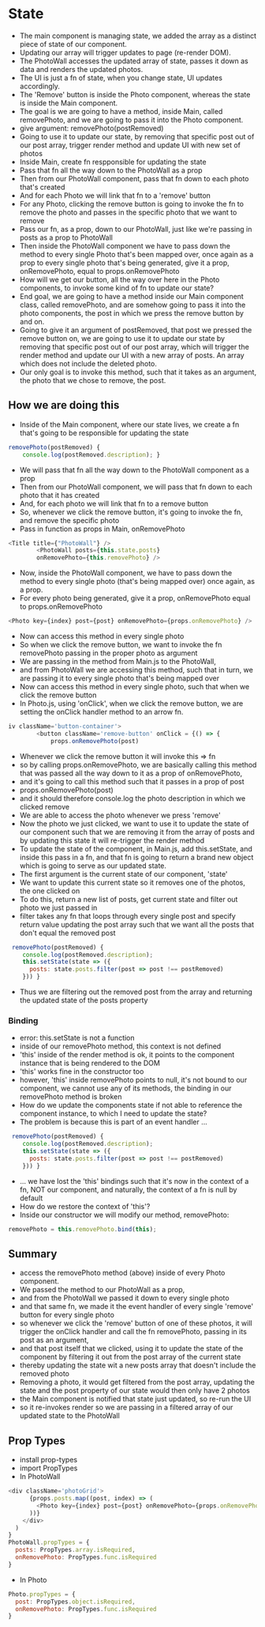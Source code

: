 # State

* The main component is managing state, we added the array as a distinct piece of state of our component. 
* Updating our array will trigger updates to page (re-render DOM). 
* The PhotoWall accesses the updated array of state, passes it down as data and renders the updated photos.
* The UI is just a fn of state, when you change state, UI updates accordingly.
* The 'Remove' button is inside the Photo component, whereas the state is inside the Main component.
* The goal is we are going to have a method, inside Main, called removePhoto, and we are going to pass it into the Photo component.
* give argument: removePhoto(postRemoved)
* Going to use it to update our state, by removing that specific post out of our post array, trigger render method and update UI with new set of photos
* Inside Main, create fn respponsible for updating the state
* Pass that fn all the way down to the PhotoWall as a prop
* Then from our PhotoWall component, pass that fn down to each photo that's created
* And for each Photo we will link that fn to a 'remove' button
* For any Photo, clicking the remove button is going to invoke the fn to remove the photo and passes in the specific photo that we want to remove
* Pass our fn, as a prop, down to our PhotoWall, just like we're passing in posts as a prop to PhotoWall
* Then inside the PhotoWall component we have to pass down the method to every single Photo that's been mapped over, once again as a prop to every single photo that's being generated, give it a prop, onRemovePhoto, equal to props.onRemovePhoto
* How will we get our button, all the way over here in the Photo components, to invoke some kind of fn to update our state?
* End goal, we are going to have a method inside our Main component class, called removePhoto, and are somehow going to pass it into the photo components, the post in which we press the remove button by and on.
* Going to give it an argument of postRemoved, that post we pressed the remove button on, we are going to use it to update our state by removing that specific post out of our post array, which will trigger the render method and update our UI with a new array of posts. An array which does not include the deleted photo.
* Our only goal is to invoke this method, such that it takes as an argument, the photo that we chose to remove, the post.

## How we are doing this

* Inside of the Main component, where our state lives, we create a fn that's going to be responsible for updating the state

```javascript
removePhoto(postRemoved) {
    console.log(postRemoved.description); }
```

* We will pass that fn all the way down to the PhotoWall component as a prop
* Then from our PhotoWall component, we will pass that fn down to each photo that it has created
* And, for each photo we will link that fn to a remove button
* So, whenever we click the remove button, it's going to invoke the fn, and remove the specific photo
* Pass in function as props in Main, onRemovePhoto

```javascript
<Title title={"PhotoWall"} />
        <PhotoWall posts={this.state.posts}
        onRemovePhoto={this.removePhoto} />
```

* Now, inside the PhotoWall component, we have to pass down the method to every single photo (that's being mapped over) once again, as a prop.
* For every photo being generated, give it a prop, onRemovePhoto equal to props.onRemovePhoto

```javascript
<Photo key={index} post={post} onRemovePhoto={props.onRemovePhoto} />
```

* Now can access this method in every single photo
* So when we click the remove button, we want to invoke the fn removePhoto passing in the proper photo as argument
* We are passing in the method from Main.js to the PhotoWall, 
* and from PhotoWall we are accessing this method, such that in turn, we are passing it to every single photo that's being mapped over
* Now can access this method in every single photo, such that when we click the remove button 
* In Photo.js, using 'onClick', when we click the remove button, we are setting the onClick handler method to an arrow fn.

```javascript
iv className='button-container'>
        <button className='remove-button' onClick = {() => {
            props.onRemovePhoto(post)
```
* Whenever we click the remove button it will invoke this => fn
* so by calling props.onRemovePhoto, we are basically calling this method that was passed all the way down to it as a prop of onRemovePhoto, 
* and it's going to call this method such that it passes in a prop of post
*  props.onRemovePhoto(post)
* and it should therefore console.log the photo description in which we clicked remove
* We are able to access the photo whenever we press 'remove'
* Now the photo we just clicked, we want to use it to update the state of our component such that we are removing it from the array of posts and by updating this state it will re-trigger the render method
* To update the state of the component, in Main.js, add this.setState, and inside this pass in a fn, and that fn is going to return a brand new object which is going to serve as our updated state. 
* The first argument is the current state of our component, 'state'
* We want to update this current state so it removes one of the photos, the one clicked on
* To do this, return a new list of posts, get current state and filter out photo we just passed in
* filter takes any fn that loops through every single post and specify return value updating the post array such that we want all the posts that don't equal the removed post

```javascript
 removePhoto(postRemoved) {
    console.log(postRemoved.description);
    this.setState(state => ({
      posts: state.posts.filter(post => post !== postRemoved)
    })) }
```
* Thus we are filtering out the removed post from the array and returning the updated state of the posts property

### Binding

* error: this.setState is not a function
* inside of our removePhoto method, this context is not defined
* 'this' inside of the render method is ok, it points to the component instance that is being rendered to the DOM
* 'this' works fine in the constructor too
* however, 'this' inside removePhoto points to null, it's not bound to our component, we cannot use any of its methods, the binding in our removePhoto method is broken
* How do we update the components state if not able to reference the component instance, to which I need to update the state?
* The problem is because this is part of an event handler ...

```javascript
 removePhoto(postRemoved) {
    console.log(postRemoved.description);
    this.setState(state => ({
      posts: state.posts.filter(post => post !== postRemoved)
    })) }
```
* ... we have lost the 'this' bindings such that it's now in the context of a fn, NOT our component, and naturally, the context of a fn is null by default
* How do we restore the context of 'this'?
* Inside our constructor we will modify our method, removePhoto:

```javascript
removePhoto = this.removePhoto.bind(this);
```

## Summary

* access the removePhoto method (above) inside of every Photo component.
* We passed the method to our PhotoWall as a prop, 
* and from the PhotoWall we passed it down to every single photo
* and that same fn, we made it the event handler of every single 'remove' button for every single photo
* so whenever we click the 'remove' button of one of these photos, it will trigger the onClick handler and call the fn removePhoto, passing in its post as an argument, 
* and that post itself that we clicked, using it to update the state of the component by filtering it out from the post array of the current state
* thereby updating the state wit a new posts array that doesn't include the removed photo
* Removing a photo, it would get filtered from the post array, updating the state and the post property of our state would then only have 2 photos
* the Main component is notified that state just updated, so re-run the UI
* so it re-invokes render so we are passing in a filtered array of our updated state to the PhotoWall

## Prop Types

* install prop-types
* import PropTypes
* In PhotoWall
```javascript
<div className='photoGrid'>
      {props.posts.map((post, index) => (
        <Photo key={index} post={post} onRemovePhoto={props.onRemovePhoto} />
      ))}
    </div>
  )
}
PhotoWall.propTypes = {
  posts: PropTypes.array.isRequired,
  onRemovePhoto: PropTypes.func.isRequired
}
```
* In Photo
```javascript
Photo.propTypes = {
  post: PropTypes.object.isRequired,
  onRemovePhoto: PropTypes.func.isRequired
}
```